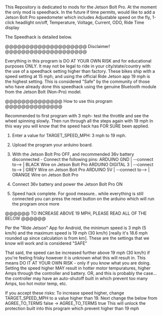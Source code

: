 This Repository is dedicated to mods for the Jetson Bolt Pro. At the moment the only mod is speedhack. In the future if time permits, would like to add a Jetson Bolt Pro speedometer which includes Adjustable speed on the fly, 1-click headlight on/off, Temperature, Voltage, Current, ODO, Ride Time display

The Speedhack is detailed below. 

@@@@@@@@@@@@@@@@@@@@ Disclaimer! @@@@@@@@@@@@@@@@@@@@

Everything in this program is DO AT YOUR OWN RISK and for educational purposes ONLY.
It may not be legal to ride in your city/state/country with the use of a speedhack
setting higher than factory.
These bikes ship with a speed setting at 15 mph, and using the official Ride Jetson
app 19 mph is the highest setting. This is considered "Safe" by the community of those
who have already done this speedhack using the genuine Bluetooth module from the
Jetson Bolt (Non-Pro) model.

@@@@@@@@@@@@@@ How to use this program @@@@@@@@@@@@@@

Recommended to first program with 3 mph- test the throttle and see the wheel spinning slowly.
Then run through all the steps again with 19 mph
In this way you will know that the speed hack has FOR SURE been applied.

1) Enter a value for TARGET_SPEED_MPH: 3 mph to 19 mph.
2) Upload the program your arduino board.
3) With the Jetson Bolt Pro OFF, and recommended 36v battery disconnected - Connect the following pins:
   ARDUINO GND       | --connect to--> | BLACK Wire on Jetson Bolt Pro
   ARDUINO DIGITAL 3 | --connect to--> | GREY Wire on Jetson Bolt Pro
   ARDUINO 5V        | --connect to--> | ORANGE Wire on Jetson Bolt Pro
   
4) Connect 36v battery and power the Jetson Bolt Pro ON
5) Speed hack complete. For good measure.. while everything is still connected you can press the reset
   button on the arduino which will run the program once more


@@@@@@ TO INCREASE ABOVE 19 MPH, PLEASE READ ALL OF THE BELOW @@@@@@

Per the "Ride Jetson" App for Android, the minimum speed is 3 mph (5 km/h) and the
maximum speed is 19 mph (30 km/h) [really it's 18.6 mph rounded up since calculation is from km].
These are the settings that we know will work and is considered "SAFE"

That said, the speed can be increased further above 19 mph (30 km/h) if you're feeling frisky however it is
unknown what this will result in. This means DO IT AT YOUR OWN RISK - only if you know what you are doing.
Setting the speed higher MAY result in hotter motor tempuratures, higher Amps through the controller
and battery. OR, and this is probably the case... the controller may have an auto-shutoff built in which
prevent too many Amps, too hot motor temp, etc.

If you accept these risks:
To increase speed higher, change TARGET_SPEED_MPH to a value higher than 19. Next change the below from
                         AGREE_TO_TERMS false -> AGREE_TO_TERMS true
This will unlock the protection built into this program which prevent higher than 19 mph
